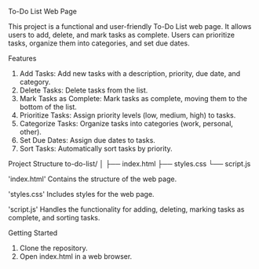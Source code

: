 To-Do List Web Page

This project is a functional and user-friendly To-Do List web page. It allows users to add, delete, and mark tasks as complete. Users can prioritize tasks, organize them into categories, and set due dates.

Features
1) Add Tasks: Add new tasks with a description, priority, due date, and category.
2) Delete Tasks: Delete tasks from the list.
3) Mark Tasks as Complete: Mark tasks as complete, moving them to the bottom of the list.
4) Prioritize Tasks: Assign priority levels (low, medium, high) to tasks.
5) Categorize Tasks: Organize tasks into categories (work, personal, other).
6) Set Due Dates: Assign due dates to tasks.
7) Sort Tasks: Automatically sort tasks by priority.

Project Structure
 to-do-list/
 │
 ├── index.html
 ├── styles.css
 └── script.js

 'index.html'
Contains the structure of the web page.

'styles.css'
Includes styles for the web page.

'script.js'
Handles the functionality for adding, deleting, marking tasks as complete, and sorting tasks.

Getting Started
1) Clone the repository.
2) Open index.html in a web browser.




